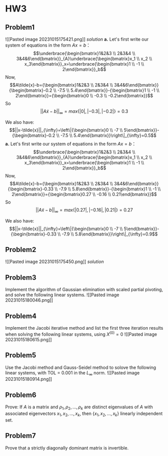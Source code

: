# HW3
## Problem1
![[Pasted image 20231015175421.png]]
*solution*
**a.**
Let's first write our system of equations in the form $Ax=b$：
$$\underbrace{\begin{bmatrix}1&2&3 \\ 2&3&4 \\ 3&4&6\end{bmatrix}}_{A}\underbrace{\begin{bmatrix}x_1 \\ x_2 \\ x_3\end{bmatrix}}_x=\underbrace{\begin{bmatrix}1 \\ -1 \\ 2\end{bmatrix}}_b$$
Now,
$$A\tilde{x}-b={\begin{bmatrix}1&2&3 \\ 2&3&4 \\ 3&4&6\end{bmatrix}}{\begin{bmatrix}-0.2 \\ -7.5 \\ 5.4\end{bmatrix}}-{\begin{bmatrix}1 \\ -1 \\ 2\end{bmatrix}}={\begin{bmatrix}0 \\ -0.3 \\ -0.2\end{bmatrix}}$$
So
$$||A\tilde{x}-b||_{\infty}=max\{|0|,|-0.3|,|-0.2|\}=0.3$$

We also have:
$$||x-\tilde{x}||_{\infty}=\left\|{\begin{bmatrix}0 \\ -7 \\ 5\end{bmatrix}}-{\begin{bmatrix}-0.2 \\ -7.5 \\ 5.4\end{bmatrix}}\right\|_{\infty}=0.5$$
**a.**
Let's first write our system of equations in the form $Ax=b$：
$$\underbrace{\begin{bmatrix}1&2&3 \\ 2&3&4 \\ 3&4&6\end{bmatrix}}_{A}\underbrace{\begin{bmatrix}x_1 \\ x_2 \\ x_3\end{bmatrix}}_x=\underbrace{\begin{bmatrix}1 \\ -1 \\ 2\end{bmatrix}}_b$$
Now,
$$A\tilde{x}-b={\begin{bmatrix}1&2&3 \\ 2&3&4 \\ 3&4&6\end{bmatrix}}{\begin{bmatrix}-0.33 \\ -7.9 \\ 5.8\end{bmatrix}}-{\begin{bmatrix}1 \\ -1 \\ 2\end{bmatrix}}={\begin{bmatrix}0.27 \\ -0.16 \\ 0.21\end{bmatrix}}$$
So
$$||A\tilde{x}-b||_{\infty}=max\{|0.27|,|-0.16|,|0.21|\}=0.27$$

We also have:
$$||x-\tilde{x}||_{\infty}=\left\|{\begin{bmatrix}0 \\ -7 \\ 5\end{bmatrix}}-{\begin{bmatrix}-0.33 \\ -7.9 \\ 5.8\end{bmatrix}}\right\|_{\infty}=0.9$$

## Problem2
![[Pasted image 20231015175450.png]]
*solution*
## Problem3
Implement the algorithm of Gaussian elimination with scaled partial pivoting, and solve the following linear systems.
![[Pasted image 20231015180046.png]]
## Problem4
Implement the Jacobi iterative method and list the first three iteration results when solving the following linear systems, using $X^{(0)}=0$
![[Pasted image 20231015180615.png]]
## Problem5
Use the Jacobi method and Gauss-Seidel method to solove the following linear systems, with TOL = 0.001 in the $L_{\infty}$ norm.
![[Pasted image 20231015180914.png]]
## Problem6
Prove: If $A$ is a matrix and $\rho_1,\rho_2,...,\rho_k$ are distinct eigenvalues of $A$ with associated eigenvectors $x_1,x_2,...,x_k$, then $\{x_1,x_2,...,x_k\}$ linearly independent set.
## Problem7
Prove that a strictly diagonally dominant matrix is invertible.